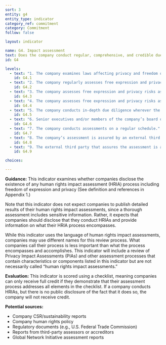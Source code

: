 ```yaml
---
sort: 3
entity: g4
entity_type: indicator
category_ref: commitment
category: Commitment
follow: false

layout: indicator

name: G4. Impact assessment
text: Does the company conduct regular, comprehensive, and credible due diligence, such as human rights impact assessments, to identify how all aspects of their business impact freedom of expression and privacy?
id: G4

levels:
  - text: "1. The company examines laws affecting privacy and freedom of expression in jurisdictions where it operates and uses this analysis to inform company policies and practices."
    id: G4.1
  - text: "2. The company regularly assesses free expression and privacy risks associated with existing products and services."
    id: G4.2
  - text: "3. The company assesses free expression and privacy risks associated with a new activity, including the launch and/or acquisition of new products or services or entry into new markets."
    id: G4.3
  - text: "4. The company assesses free expression and privacy risks associated with the processes and mechanisms used to enforce its Terms of Service."
    id: G4.4
  - text: "5. The company conducts in-depth due diligence wherever the company’s risk assessments identify concerns."
    id: G4.5
  - text: "6. Senior executives and/or members of the company’s board of directors review and consider the results of assessments and due diligence in strategic decision-making for the company."
    id: G4.6
  - text: "7. The company conducts assessments on a regular schedule."
    id: G4.7
  - text: "8. The company’s assessment is assured by an external third party."
    id: G4.8
  - text: "9. The external third party that assures the assessment is accredited to a relevant and reputable human rights standard by a credible organization."
    id: G4.9

choices:

---
```


**Guidance:** This indicator examines whether companies disclose the existence of any human rights impact assessment (HRIA) process including freedom of expression and privacy (See definition and references in Appendix 1.)

Note that this indicator does not expect companies to publish detailed results of their human rights impact assessments, since a thorough assessment includes sensitive information. Rather, it expects that companies should disclose that they conduct HRIAs and provide information on what their HRIA process encompasses.

While this indicator uses the language of human rights impact assessments, companies may use different names for this review process. What companies call their process is less important than what the process encompasses and accomplishes. This indicator will include a review of Privacy Impact Assessments (PIAs) and other assessment processes that contain characteristics or components listed in this indicator but are not necessarily called “human rights impact assessments.”

**Evaluation:** This indicator is scored using a checklist, meaning companies can only receive full credit if they demonstrate that their assessment process addresses all elements in the checklist. If a company conducts HRIAs, but there is no public disclosure of the fact that it does so, the company will not receive credit.

**Potential sources:**

 - Company CSR/sustainability reports
 - Company human rights policy
 - Regulatory documents (e.g., U.S. Federal Trade Commission)
 - Reports from third-party assessors or accreditors
 - Global Network Initiative assessment reports
